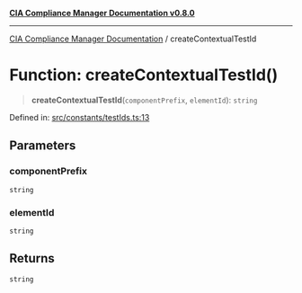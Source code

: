 [**CIA Compliance Manager Documentation v0.8.0**](../README.md)

***

[CIA Compliance Manager Documentation](../globals.md) / createContextualTestId

# Function: createContextualTestId()

> **createContextualTestId**(`componentPrefix`, `elementId`): `string`

Defined in: [src/constants/testIds.ts:13](https://github.com/Hack23/cia-compliance-manager/blob/78912779fad2796d4afcf9e0a863cca80a66b25f/src/constants/testIds.ts#L13)

## Parameters

### componentPrefix

`string`

### elementId

`string`

## Returns

`string`
